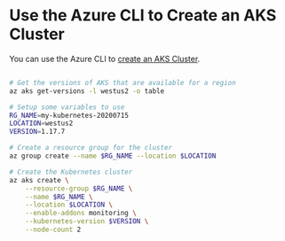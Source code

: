 # Use the Azure CLI to Create an AKS Cluster

You can use the Azure CLI to [create an AKS Cluster](https://docs.microsoft.com/en-us/cli/azure/aks?view=azure-cli-latest#az-aks-create).

```bash

# Get the versions of AKS that are available for a region
az aks get-versions -l westus2 -o table

# Setup some variables to use
RG_NAME=my-kubernetes-20200715
LOCATION=westus2
VERSION=1.17.7

# Create a resource group for the cluster
az group create --name $RG_NAME --location $LOCATION

# Create the Kubernetes cluster
az aks create \
    --resource-group $RG_NAME \
    --name $RG_NAME \
    --location $LOCATION \
    --enable-addons monitoring \
    --kubernetes-version $VERSION \
    --node-count 2

```
